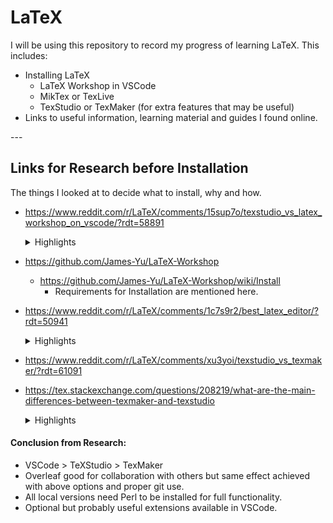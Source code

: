 # LaTeX

I will be using this repository to record my progress of learning LaTeX. 
This includes:
- Installing LaTeX
    - LaTeX Workshop in VSCode
    - MikTex or TexLive
    - TexStudio or TexMaker (for extra features that may be useful)
- Links to useful information, learning material and guides I found online. 

--- <!-- Intentional separator. In GitHub website, there are extra separators after every heading I think. -->

## Links for Research before Installation
The things I looked at to decide what to install, why and how.

- https://www.reddit.com/r/LaTeX/comments/15sup7o/texstudio_vs_latex_workshop_on_vscode/?rdt=58891
    <details>
    <summary>Highlights</summary>

    - "I switched to 95% VS Code/5% TexStudio once I got the settings right. The only thing VS Code lacks is the ability to change labels across a project, which TS handles well."
    - "Mostly the lack of extensions that VSCode has to make my coding experience for the most part easier. And lack of some text manipulation features, for example column selection, multiple cursors which I am used to using when coding day to day. I do still use TexStudio a little bit for some niche operations like outline manipulation, label manipulation and table generation."

    </details>

- https://github.com/James-Yu/LaTeX-Workshop
    - https://github.com/James-Yu/LaTeX-Workshop/wiki/Install
        - Requirements for Installation are mentioned here.

- https://www.reddit.com/r/LaTeX/comments/1c7s9r2/best_latex_editor/?rdt=50941
    <details>
    <summary>Highlights</summary>

    - "Latex Workshop, LTex and TexLab extensions"
    - "VS Code + LaTeX Workshop and LaTeX Language Tool is a game changer"

    </details>

- https://www.reddit.com/r/LaTeX/comments/xu3yoi/texstudio_vs_texmaker/?rdt=61091

- https://tex.stackexchange.com/questions/208219/what-are-the-main-differences-between-texmaker-and-texstudio
    <details>
    <summary>Highlights</summary>

    - "in TeXstudio, you can draw math symbols with your mouse and have them translated into LaTeX code."

    </details>


#### Conclusion from Research: 
- VSCode > TeXStudio > TexMaker
- Overleaf good for collaboration with others but same effect achieved with above options and proper git use.
- All local versions need Perl to be installed for full functionality.
- Optional but probably useful extensions available in VSCode.


